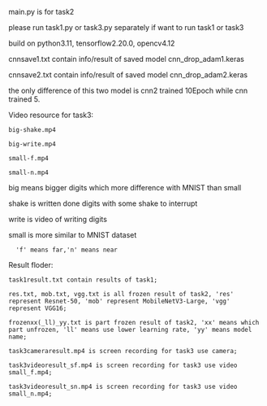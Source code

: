 main.py is for task2

please run task1.py or task3.py separately if want to run task1 or task3

build on python3.11, tensorflow2.20.0, opencv4.12


cnnsave1.txt contain info/result of saved model cnn_drop_adam1.keras 

cnnsave2.txt contain info/result of saved model cnn_drop_adam2.keras 

the only difference of this two model is cnn2 trained 10Epoch while cnn trained 5.


Video resource for task3:

    big-shake.mp4
    
    big-write.mp4
    
    small-f.mp4
    
    small-n.mp4
    
  big means bigger digits which more difference with MNIST than small
  
  shake is written done digits with some shake to interrupt
  
  write is video of writing digits
  
  small is more similar to MNIST dataset
  
      'f' means far,'n' means near
      
  

Result floder:

    task1result.txt contain results of task1;
    
    res.txt, mob.txt, vgg.txt is all frozen result of task2, 'res' represent Resnet-50, 'mob' represent MobileNetV3-Large, 'vgg' represent VGG16;
    
    frozenxx(_ll)_yy.txt is part frozen result of task2, 'xx' means which part unfrozen, 'll' means use lower learning rate, 'yy' means model name;

    task3cameraresult.mp4 is screen recording for task3 use camera;

    task3videoresult_sf.mp4 is screen recording for task3 use video small_f.mp4;

    task3videoresult_sn.mp4 is screen recording for task3 use video small_n.mp4;
    
